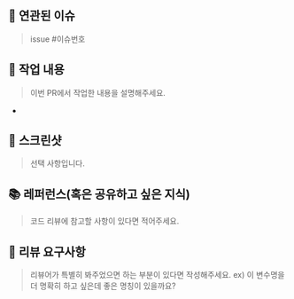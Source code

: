 ## 📌 연관된 이슈
> issue #이슈번호

## 📝 작업 내용
> 이번 PR에서 작업한 내용을 설명해주세요.
-

## 📸 스크린샷
> 선택 사항입니다.

## 📚 레퍼런스(혹은 공유하고 싶은 지식)
> 코드 리뷰에 참고할 사항이 있다면 적어주세요.

## 👥 리뷰 요구사항
> 리뷰어가 특별히 봐주었으면 하는 부분이 있다면 작성해주세요.
> ex) 이 변수명을 더 명확히 하고 싶은데 좋은 명칭이 있을까요? 
